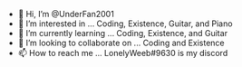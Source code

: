 - 👋 Hi, I’m @UnderFan2001
- 👀 I’m interested in ... Coding, Existence, Guitar, and Piano
- 🌱 I’m currently learning ... Coding, Existence, and Guitar
- 💞️ I’m looking to collaborate on ... Coding and Existence
- 📫 How to reach me ... LonelyWeeb#9630 is my discord

<!---
UnderFan2001/UnderFan2001 is a ✨ special ✨ repository because its `README.md` (this file) appears on your GitHub profile.
You can click the Preview link to take a look at your changes.
--->
